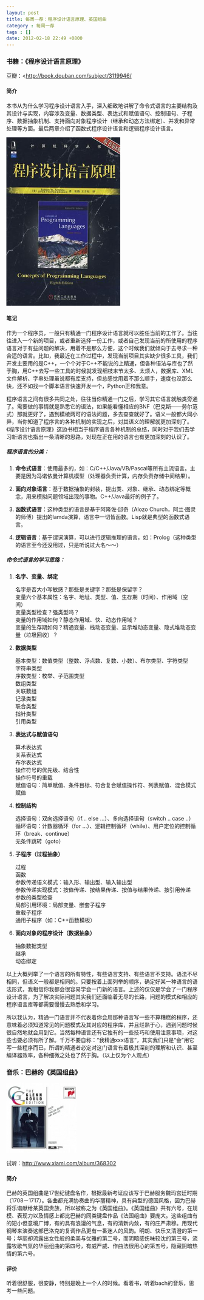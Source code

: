 ```yaml
---
layout: post
title: 每周一荐：程序设计语言原理、英国组曲
category : 每周一荐
tags : []
date: 2012-02-18 22:49 +0800
---
```


### 书籍：《程序设计语言原理》

豆瓣：<http://book.douban.com/subject/3119946/

#### 简介

本书从为什么学习程序设计语言入手，深入细致地讲解了命令式语言的主要结构及其设计与实现，内容涉及变量、数据类型、表达式和赋值语句、控制语句、子程序、数据抽象机制、支持面向对象程序设计（继承和动态方法绑定）、并发和异常处理等方面。最后两章介绍了函数式程序设计语言和逻辑程序设计语言。

![程序设计语言原理](/assets/img/2012-02-18-1.jpg)

#### 笔记

作为一个程序员，一般只有精通一门程序设计语言就可以胜任当前的工作了。当往往进入一个新的项目，或者重新选择一份工作，或者自己发现当前的所使用的程序语言对于有些问题的解决，用着不是那么方便，这个时候我们就倾向于去寻求一种合适的语言。比如，我最近在工作过程中，发现当前项目其实缺少很多工具，我们开发主要用的是C++，一个个对于C++不能说的上精通，但各种语法与库也了然于胸，用C++去写一些工具的时候就发现细枝末节太多、太烦人，数据库、XML文件解析、字串处理虽说都有库支持，但总感觉用着不那么顺手，速度也没那么快，还不如找一个脚本语言快速开发一个，Python正和我意。

程序语言之间有很多共同之处，往往当你精通一门之后，学习其它语言就触类旁通了。需要做的事情就是熟悉它的语法，如果能看懂相应的BNF（巴克斯——劳尔范式）那就更好了，遇到模棱两可的语法问题，多去查查就好了。语义一般都大同小异，当你知道了程序言的各种机制的实现之后，对其语义的理解就更加深刻了。《程序设计语言原理》这边书相当于程序语言各种机制的总结，同时对于我们去学习新语言也指出一条清晰的思路，对现在正在用的语言也有更加深刻的认识了。

##### 程序语言的分类：

1. **命令式语言**：使用最多的，如：C/C++/Java/VB/Pascal等所有主流语言。主要是因为冯诺依曼计算机模型（处理器负责计算，内存负责存储中间结果）。

2. **面向对象语言**：基于数据抽象的封装，提出类、对象、继承、动态绑定等概念，用来模拟问题领域出现的事物。C++/Java最好的例子了。

3. **函数式语言**：这种类型的语言是基于阿隆佐·邱奇（Alozo Church，阿兰·图灵的师傅）提出的lamda演算，语言中一切皆函数。Lisp就是典型的函数式语言。

4. **逻辑语言**：基于谓词演算，可以进行逻辑推理的语言，如：Prolog（这种类型的语言至今还没用过，只是听说过大名～～）

##### 命令式语言的学习思路：

1. **名字、变量、绑定**

	名字是否大小写敏感？那些是关键字？那些是保留字？  
	变量六个基本属性：名字、地址、类型、值、生存期（时间）、作用域（空间）  
	变量类型检查？强类型吗？   
	变量的作用域如何？静态作用域、快、动态作用域？   
	变量的生存期如何？精通变量、栈动态变量、显示堆动态变量、隐式堆动态变量（垃圾回收）？  

2. **数据类型**

	基本类型：数值类型（整数、浮点数、复数、小数）、布尔类型、字符类型  
	字符串类型  
	序数类型：枚举、子范围类型  
	数组类型   
	关联数组  
	记录类型  
	联合类型  
	指针类型    
	引用类型  

3. **表达式与赋值语句**

	算术表达式  
	关系表达式  
	布尔表达式  
	操作符号的优先级、结合性  
	操作符号的重载  
	赋值语句：简单赋值、条件目标、符合复合赋值操作符、列表赋值、混合模式赋值  

4. **控制结构** 

	选择语句：双向选择语句（if… else …）、多向选择语句（switch .. case ..）  
	循环语句：计数器循环（for …）、逻辑控制循环（while）、用户定位的控制循环（break、continue）  
	无条件跳转（goto）  

5. **子程序（过程抽象）**

	过程  
	函数  
	参数传递语义模式：输入形、输出型、输入输出型  
	参数传递实现模式：按值传递、按结果传递、按值与结果传递、按引用传递  
	参数的类型检查  
	局部引用环境：局部变量、嵌套子程序  
	重载子程序  
	通用子程序（如：C++函数模板）  

6. **面向对象的程序设计（数据抽象）**

	抽象数据类型  
	继承  
	动态绑定  

以上大概列举了一个语言的所有特性，有些语言支持、有些语言不支持。语法不尽相同，但语义一般都是相同的。只要按着上面列举的顺序，确定好某一种语言的语法形式，我相信你我都会很容易学会一门新的语言。上述的仅仅是学会了一门程序设计语言，为了解决实际问题其实我们还面临着无尽的长路，问题的模式和相应的程序语言库等都需要慢慢去熟悉和学习。

所以我认为，精通一门语言并不代表着你会用那种语言写一些不算糟糕的程序，还意味着必须知道常见的问题模式及其对应的程序库，并且烂熟于心，遇到问题时候很自然地就会用到它。当然每种语言还有它独有的一些技巧和使用注意事项，对这些也要必须有所了解。千万不要自称：“我精通xxx语言”，其实我们只是“会”用它写一些程序而已，所谓的精通者必定对这门语言有着极其深刻的理解和认识、甚至编译器效率，各种细微之处也了然于胸。（以上仅为个人观点）

### 音乐：巴赫的《英国组曲》

![英国组曲](/assets/img/2012-02-18-2.jpg)

试听：<http://www.xiami.com/album/368302>

#### 简介

巴赫的英国组曲是17世纪键盘名作，根据最新考证应该写于巴赫服务魏玛宫廷时期（1708－1717）。各曲都充满协奏曲的华丽精神，具有典型的德国风格，因为巴赫将乐谱献给某英国贵族，所以被称之为《英国组曲》。《英国组曲》共有六号，在规模、表现力以及情感上都比巴赫的同类键盘作品《法国组曲》要庞大。这些组曲有的短小但意境广博，有的具有浪漫的气息，有的清新内敛，有的庄严肃穆。用现代钢琴来演奏这部巴洛克的复调作品更有一番迷人的风韵。明朗、快乐又清澄的第一号；华丽却流露出女性般的柔美与优雅的第二号，而阴暗感伤味较沈的第三号，流露牧歌气氛的华丽组曲的第四号，有威严威、作曲法很用心的第五号，隐藏阴暗热情的第六号。

#### 评价

听着很舒服，很安静，特别是晚上一个人的时候。看着书，听着bach的音乐，思考一些问题。
